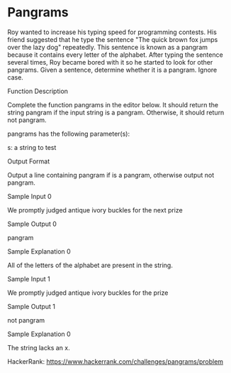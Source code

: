# Pangrams
Roy wanted to increase his typing speed for programming contests. His friend suggested that he type the sentence "The quick brown fox jumps over the lazy dog" repeatedly. This sentence is known as a pangram because it contains every letter of the alphabet.  After typing the sentence several times, Roy became bored with it so he started to look for other pangrams.  Given a sentence, determine whether it is a pangram. Ignore case.

Function Description

Complete the function pangrams in the editor below. It should return the string pangram if the input string is a pangram. Otherwise, it should return not pangram.

pangrams has the following parameter(s):

s: a string to test

Output Format

Output a line containing pangram if  is a pangram, otherwise output not pangram.

Sample Input 0

We promptly judged antique ivory buckles for the next prize

Sample Output 0

pangram

Sample Explanation 0

All of the letters of the alphabet are present in the string.

Sample Input 1

We promptly judged antique ivory buckles for the prize

Sample Output 1

not pangram

Sample Explanation 0

The string lacks an x.

HackerRank: https://www.hackerrank.com/challenges/pangrams/problem
